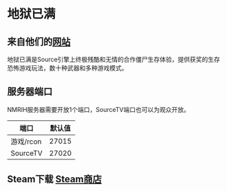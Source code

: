# 地狱已满

## 来自他们的[网站](https://www.nomoreroominhell.com/)

地狱已满是Source引擎上终极残酷和无情的合作僵尸生存体验，提供获奖的生存恐怖游戏玩法，数十种武器和多种游戏模式。

## 服务器端口

NMRIH服务器需要开放1个端口，SourceTV端口也可以为观众开放。

| 端口      | 默认值 |
|-----------|---------|
| 游戏/rcon | 27015   |
| SourceTV  | 27020   |

## Steam下载 [Steam商店](https://store.steampowered.com/app/224260/No_More_Room_in_Hell/) 